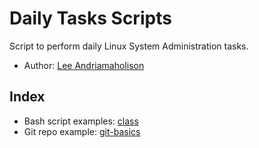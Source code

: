 # Daily Tasks Scripts
Script to perform daily Linux System Administration tasks.

- Author: [Lee Andriamaholison](https://github.com/leeandri)

## Index

- Bash script examples: [class](https://github.com/leeandri/daily-tasks-scripts/tree/main/class)
- Git repo example: [git-basics](https://github.com/leeandri/daily-tasks-scripts/tree/main/git-basics)
